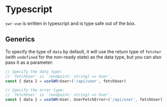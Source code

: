 # Typescript

`swr-vue` is written in typescript and is type safe out of the box.

## Generics

To specify the type of `data` by default, it will use the return type of `fetcher` (with `undefined` for the non-ready state) as the data type, but you can also pass it as a parameter:

```ts
// Specify the data type:
// `fetchUser` is `(endpoint: string) => User`.
const { data } = useSWR<User>('/api/user', fetchUser)

// Specify the error type:
// `fetchUser` is `(endpoint: string) => User`.
const { data } = useSWR<User, UserFetchError>('/api/user', fetchUser)
```
